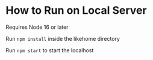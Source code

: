 # How to Run on Local Server

Requires Node 16 or later

Run `npm install` inside the likehome directory 

Run `npm start` to start the localhost